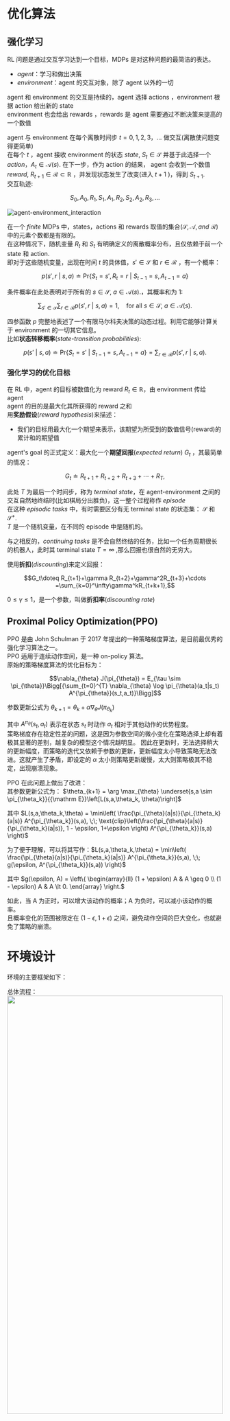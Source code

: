 # 优化算法
## 强化学习
RL 问题是通过交互学习达到一个目标，MDPs 是对这种问题的最简洁的表达。  
* *agent*：学习和做出决策
* *environment*：agent 的交互对象，除了 agent 以外的一切

agent 和 environment 的交互是持续的，agent 选择 actions ，environment 根据 action 给出新的 state  
environment 也会给出 rewards ，rewards 是 agent 需要通过不断决策来提高的一个数值

agent 与 environment 在每个离散时间步 $t=0,1,2,3，\dots$ 做交互(离散使问题变得更简单)  
在每个 $t$ ，agent 接收 environment 的状态 *state*, $S_t \in \mathcal S$ 并基于此选择一个 *action*，$A_t \in \mathcal A(s).$ 在下一步，作为 action 的结果， agent 会收到一个数值 *reward*, $R_{t+1} \in \mathcal R \subset \mathbb R$ ，并发现状态发生了改变(进入 $t+1$ )，得到 $S_{t+1}$.   
交互轨迹:  

$$
S_0,A_0,R_1,S_1,A_1,R_2,S_2,A_2,R_3,\dots 
$$

![agent-environment_interaction](./agent-environment_interaction.png)

在一个 *finite* MDPs 中，states，actions 和 rewards 取值的集合($\mathcal S, \mathcal A, and\ \mathcal R$)中的元素个数都是有限的。  
在这种情况下，随机变量 $R_t$ 和 $S_t$ 有明确定义的离散概率分布，且仅依赖于前一个 state 和 action.  
即对于这些随机变量，出现在时间 $t$ 的具体值，$s'\in \mathcal S$ 和 $r \in \mathcal R$ ，有一个概率：  

$$
p(s',r\ |\ s,a)\doteq \mathrm{Pr}\{S_t=s',R_t=r\ |\ S_{t-1}=s,A_{t-1}=a\}
$$

条件概率在此处表明对于所有的 $s \in \mathcal S,\ a\in \mathcal A(s).$，其概率和为 1:  

$$
\sum_{s'\in \mathcal S}\sum_{r\in \mathcal R}p(s',r\ |\ s,a)=1, \quad \text{for all } s \in \mathcal S,\ a\in \mathcal A(s).
$$

四参函数 $p$ 完整地表述了一个有限马尔科夫决策的动态过程。利用它能够计算关于 environment 的一切其它信息。  
比如**状态转移概率**(*state-transition probabilities*):  

$$
p(s'\ |\ s,a)\doteq \mathrm{Pr}\{S_t=s'\ |\ S_{t-1}=s,A_{t-1}=a\}=\sum_{r\in \mathcal R}p(s',r\ |\ s,a).
$$

### 强化学习的优化目标
在 RL 中，agent 的目标被数值化为 reward $R_t\in \mathbb R$，由 environment 传给 agent  
agent 的目的是最大化其所获得的 reward 之和  
用**奖励假设**(*reward hypothesis*)来描述：
* 我们的目标用最大化一个期望来表示，该期望为所受到的数值信号(reward)的累计和的期望值

agent's goal 的正式定义：最大化一个**期望回报**(*expected return*) $G_t$ ，其最简单的情况：  

$$
G_t\doteq R_{t+1}+R_{t+2}+R_{t+3}+\cdots +R_T,
$$

此处 $T$ 为最后一个时间步，称为 *terminal state*，在 agent-environment 之间的交互自然地终结时(比如棋局分出胜负)，这一整个过程称作 *episode*   
在这种 *episodic tasks* 中，有时需要区分有无 terminal state 的状态集： $\mathcal S$ 和 $\mathcal S^+$.  
$T$ 是一个随机变量，在不同的 episode 中是随机的。  

与之相反的，*continuing tasks* 是不会自然终结的任务，比如一个任务周期很长的机器人，此时其 terminal state $T=\infty$ ,那么回报也很自然的无穷大。

使用**折扣**(*discounting*)来定义回报：  

$$G_t\doteq R_{t+1}+\gamma R_{t+2}+\gamma^2R_{t+3}+\cdots =\sum_{k=0}^\infty\gamma^kR_{t+k+1},$$  

$0\leq \gamma \leq 1$，是一个参数，叫做**折扣率**(*discounting rate*)

## Proximal Policy Optimization(PPO) 
PPO 是由 John Schulman 于 2017 年提出的一种策略梯度算法，是目前最优秀的强化学习算法之一。  
PPO 适用于连续动作空间，是一种 on-policy 算法。  
原始的策略梯度算法的优化目标为：

$$\nabla_{\theta} J(\pi_{\theta}) = E_{\tau \sim \pi_{\theta}}\Bigg[{\sum_{t=0}^{T} \nabla_{\theta} \log \pi_{\theta}(a_t|s_t) A^{\pi_{\theta}}(s_t,a_t)}\Bigg]$$

参数更新公式为 $\theta_{k+1} = \theta_k + \alpha \nabla_{\theta} J(\pi_{\theta_k})$

其中 $A^{\pi_\theta}(s_t,a_t)$ 表示在状态 $s_t$ 时动作 $a_t$ 相对于其他动作的优势程度。  
策略梯度存在稳定性差的问题，这是因为参数空间的微小变化在策略选择上却有着极其显著的差别，越复杂的模型这个情况越明显。
因此在更新时，无法选择稍大的更新幅度，而策略的迭代又依赖于参数的更新，更新幅度太小导致策略无法改进。这就产生了矛盾，即设定的 $\alpha$ 太小则策略更新缓慢，太大则策略极其不稳定，出现崩溃现象。  

PPO 在此问题上做出了改进：  
其参数更新公式为： $\theta_{k+1} = \arg \max_{\theta} \underset{s,a \sim \pi_{\theta_k}}{{\mathrm E}}\left[L(s,a,\theta_k, \theta)\right]$

其中 $L(s,a,\theta_k,\theta) = \min\left(
\frac{\pi_{\theta}(a|s)}{\pi_{\theta_k}(a|s)}  A^{\pi_{\theta_k}}(s,a), \;\;
\text{clip}\left(\frac{\pi_{\theta}(a|s)}{\pi_{\theta_k}(a|s)}, 1 - \epsilon, 1+\epsilon \right) A^{\pi_{\theta_k}}(s,a)
\right)$

为了便于理解，可以将其写作：$L(s,a,\theta_k,\theta) = \min\left(
\frac{\pi_{\theta}(a|s)}{\pi_{\theta_k}(a|s)}  A^{\pi_{\theta_k}}(s,a), \;\;
g(\epsilon, A^{\pi_{\theta_k}}(s,a))
\right)$

其中 $g(\epsilon, A) = \left\{
    \begin{array}{ll}
    (1 + \epsilon) A & A \geq 0 \\
    (1 - \epsilon) A & A \lt 0.
    \end{array}
    \right.$

如此，当 A 为正时，可以增大该动作的概率；A 为负时，可以减小该动作的概率。  
且概率变化的范围被限定在 $(1-\epsilon,1+\epsilon)$ 之间，避免动作空间的巨大变化，也就避免了策略的崩溃。  


# 环境设计
环境的主要框架如下：

总体流程：
<img src="./总体.jpg" width = 100% height = 50% div align=center />

创建环境：
<img src="./创建环境.jpg" width = 100% height = 50% div align=center />

重置环境：
<img src="./重置环境.jpg" width = 100% height = 50% div align=center />

执行动作：
<img src="./执行动作.jpg" width = 100% height = 50% div align=center />

## 目标与奖励设计
机器人的目标是在保持直立的前提下向固定方向前进，其奖励表达式如下：

$$R = \omega_ar_a+\omega_pr_p+\omega_er_e+\omega_cr_c$$

其中 $r_a$ 为机器人是否处于直立状态，$r_p$ 为机器人与目标点距离，$r_e$ 为机器人当前输出功率，$r_c$ 为机器人是否产生肢体之间的互相碰撞。$\omega_a,\omega_p,\omega_e,\omega_c$ 分别为其系数，暂时设定值如下：

|系数|值|
|----|----|
|$\omega_a$|2|
|$\omega_p$|-1|
|$\omega_e$|-2|
|$\omega_c$|-1|

## 提前终止
在训练前中期，由于策略还不完善，机器人往往在很短的一段时间运动后就倒地了。  
而倒地起身并不是学习的目标，如果放任其继续学习，对直立前行的目标并无帮助，反而会由于其大量无意义行为使参数走向未知空间。  
因此，在机器人倒地后，提前终止该 episode，避免其陷入无意义学习。  

## 随机初始化
随机初始化的作用是让状态分布更加广泛，避免每次的轨迹都起始于相同状态，提高模型的泛化性能。  
随机初始化的实现方式：
在每次环境重置时对机器人初始姿态做一定的微调，包括各关节角度以及躯干倾角。  

## 机器人模型
机器人模型使用了 pybullet 自带的人性机器人描述文件，上身部分仅保留腹部主躯干部分，去除头颈、上肢等。  
关节自由度方面包括：腹部 1个，髋关节 3个，膝关节 1个，踝关节 1个。  

